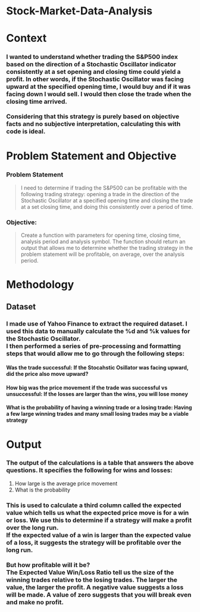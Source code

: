 # Stock-Market-Data-Analysis

# Context<br/>
### I wanted to understand whether trading the S&P500 index based on the direction of a Stochastic Oscillator indicator consistently at a set opening and closing time could yield a profit. In other words, if the Stochastic Oscillator was facing upward at the specified opening time, I would buy and if it was facing down I would sell. I would then close the trade when the closing time arrived.<br/><br/>Considering that this strategy is purely based on objective facts and no subjective interpretation, calculating this with code is ideal. 

# Problem Statement and Objective<br/>
### Problem Statement
> I need to determine if trading the S&P500 can be profitable with the following trading strategy: opening a trade in the direction of the Stochastic Oscillator at a specified opening time and closing the trade at a set closing time, and doing this consistently over a period of time.
### Objective:
> Create a function with parameters for opening time, closing time, analysis period and analysis symbol. The function should return an output that allows me to determine whether the trading strategy in the problem statement will be profitable, on average, over the analysis period. 

# Methodology<br/>
## Dataset<br/>
### I made use of Yahoo Finance to extract the required dataset. I used this data to manually calculate the %d and %k values for the Stochastic Oscillator.<br/>I then performed a series of pre-processing and formatting steps that would allow me to go through the following steps:<br/>
#### Was the trade successful: If the Stocahstic Osillator was facing upward, did the price also move upward?
#### How big was the price movement if the trade was successful vs unsuccessful: If the losses are larger than the wins, you will lose money
#### What is the probability of having a winning trade or a losing trade: Having a few large winning trades and many small losing trades may be a viable strategy

# Output<br/>
### The output of the calculations is a table that answers the above questions. It specifies the following for wins and losses:
1. How large is the average price movement
2. What is the probability
### This is used to calculate a third column called the expected value which tells us what the expected price move is for a win or loss. We use this to determine if a strategy will make a profit over the long run.<br/>If the expected value of a win is larger than the expected value of a loss, it suggests the strategy will be profitable over the long run.<br/><br/>But how profitable will it be?<br/>The Expected Value Win/Loss Ratio tell us the size of the winning trades relative to the losing trades. The larger the value, the larger the profit. A negative value suggests a loss will be made. A value of zero suggests that you will break even and make no profit.
